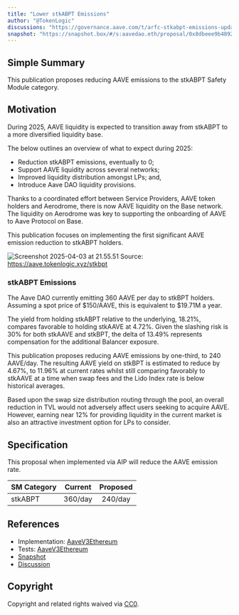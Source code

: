 ```yaml
---
title: "Lower stkABPT Emissions"
author: "@TokenLogic"
discussions: "https://governance.aave.com/t/arfc-stkabpt-emissions-update/21683"
snapshot: "https://snapshot.box/#/s:aavedao.eth/proposal/0x8dbeee9b489266cfefb8cb3c75fb0791d364975eed48cee951ff04fd17ee57c1"
---
```


## Simple Summary

This publication proposes reducing AAVE emissions to the stkABPT Safety Module category.

## Motivation

During 2025, AAVE liquidity is expected to transition away from stkABPT to a more diversified liquidity base.

The below outlines an overview of what to expect during 2025:

- Reduction stkABPT emissions, eventually to 0;
- Support AAVE liquidity across several networks;
- Improved liquidity distribution amongst LPs; and,
- Introduce Aave DAO liquidity provisions.

Thanks to a coordinated effort between Service Providers, AAVE token holders and Aerodrome, there is now AAVE liquidity on the Base network. The liquidity on Aerodrome was key to supporting the onboarding of AAVE to Aave Protocol on Base.

This publication focuses on implementing the first significant AAVE emission reduction to stkABPT holders.

![Screenshot 2025-04-03 at 21.55.51](https://hackmd.io/_uploads/SJ8k8uhaJg.png)
Source: https://aave.tokenlogic.xyz/stkbpt

### stkABPT Emissions

The Aave DAO currently emitting 360 AAVE per day to stkBPT holders. Assuming a spot price of $150/AAVE, this is equivalent to $19.71M a year.

The yield from holding stkABPT relative to the underlying, 18.21%, compares favorable to holding stkAAVE at 4.72%. Given the slashing risk is 30% for both stkAAVE and stkBPT, the delta of 13.49% represents compensation for the additional Balancer exposure.

This publication proposes reducing AAVE emissions by one-third, to 240 AAVE/day. The resulting AAVE yield on stkBPT is estimated to reduce by 4.67%, to 11.96% at current rates whilst still comparing favorably to stkAAVE at a time when swap fees and the Lido Index rate is below historical averages.

Based upon the swap size distribution routing through the pool, an overall reduction in TVL would not adversely affect users seeking to acquire AAVE. However, earning near 12% for providing liquidity in the current market is also an attractive investment option for LPs to consider.

## Specification

This proposal when implemented via AIP will reduce the AAVE emission rate.

| SM Category | Current | Proposed |
| :---------- | :-----: | :------: |
| stkABPT     | 360/day | 240/day  |

## References

- Implementation: [AaveV3Ethereum](https://github.com/bgd-labs/aave-proposals-v3/blob/main/src/20250423_AaveV3Ethereum_LowerStkABPTEmissions/AaveV3Ethereum_LowerStkABPTEmissions_20250423.sol)
- Tests: [AaveV3Ethereum](https://github.com/bgd-labs/aave-proposals-v3/blob/main/src/20250423_AaveV3Ethereum_LowerStkABPTEmissions/AaveV3Ethereum_LowerStkABPTEmissions_20250423.t.sol)
- [Snapshot](https://snapshot.box/#/s:aavedao.eth/proposal/0x8dbeee9b489266cfefb8cb3c75fb0791d364975eed48cee951ff04fd17ee57c1)
- [Discussion](https://governance.aave.com/t/arfc-stkabpt-emissions-update/21683)

## Copyright

Copyright and related rights waived via [CC0](https://creativecommons.org/publicdomain/zero/1.0/).
